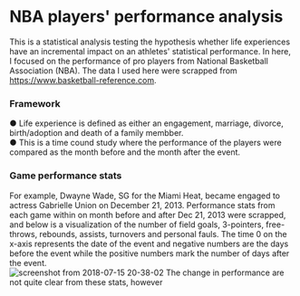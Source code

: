 # NBA players' performance analysis
This is a statistical analysis testing the hypothesis whether life experiences have an incremental impact on an athletes' statistical performance. In here, I focused on the performance of pro players from National Basketball Association (NBA). The data I used here were scrapped from https://www.basketball-reference.com.
<br>
### Framework
● Life experience is defined as either an engagement, marriage, divorce, birth/adoption and death of a family membber. <br>
● This is a time cound study where the performance of the players were compared as the month before and the month after the event. 

### Game performance stats
For example, Dwayne Wade, SG for the Miami Heat, became engaged to actress Gabrielle Union on December 21, 2013. Performance stats from each game within on month before and after Dec 21, 2013 were scrapped, and below is a visualization of the number of field goals, 3-pointers, free-throws, rebounds, assists, turnovers and personal fauls. The time 0 on the x-axis represents the date of the event and negative numbers are the days before the event while the positive numbers mark the number of days after the event. <br>
![screenshot from 2018-07-15 20-38-02](https://user-images.githubusercontent.com/30357662/42740018-2547f872-886f-11e8-8f0a-28c58bfdb246.png)
The change in performance are not quite clear from these stats, however 
